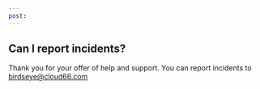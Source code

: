 ```yaml
---
post: 
---
```


## Can I report incidents?
Thank you for your offer of help and support. You can report incidents to [birdseye@cloud66.com](mailto:birdseye@cloud66.com)
